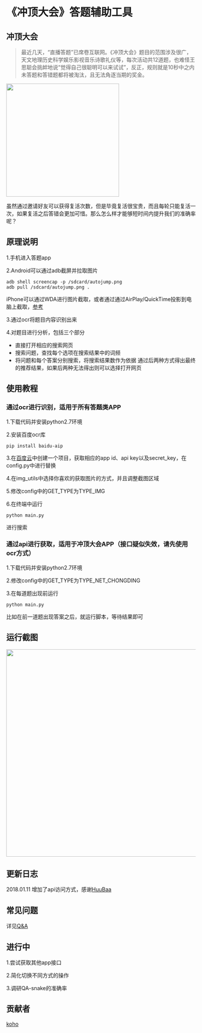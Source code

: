# 《冲顶大会》答题辅助工具
## 冲顶大会

>最近几天，“直播答题”已席卷互联网。《冲顶大会》题目的范围涉及很广，天文地理历史科学娱乐影视音乐诗歌礼仪等，每次活动共12道题，也难怪王思聪会挑衅地说“觉得自己很聪明可以来试试”，反正，规则就是10秒中之内未答题和答错题都将被淘汰，且无法角逐当期的奖金。

<img width="300px" src="https://github.com/steveyg/AnswerHelper/blob/master/res/img/chongding.jpg?raw=true"/>

虽然通过邀请好友可以获得复活次数，但是毕竟复活很宝贵，而且每轮只能复活一次，如果复活之后答错会更加可惜。那么怎么样才能够短时间内提升我们的准确率呢？

## 原理说明

1.手机进入答题app

2.Android可以通过adb截屏并拉取图片
```shell
adb shell screencap -p /sdcard/autojump.png
adb pull /sdcard/autojump.png .
```
iPhone可以通过WDA进行图片截取，或者通过通过AirPlay/QuickTime投影到电脑上截取，[参考](https://jingyan.baidu.com/article/64d05a02514064de54f73b7c.html)

3.通过ocr将题目内容识别出来

4.对题目进行分析，包括三个部分
- 直接打开相应的搜索网页
- 搜索问题，查找每个选项在搜索结果中的词频
- 将问题和每个答案分别搜索，将搜索结果数作为依据
通过后两种方式得出最终的推荐结果，如果后两种无法得出则可以选择打开网页

## 使用教程
### 通过ocr进行识别，适用于所有答题类APP

1.下载代码并安装python2.7环境

2.安装百度ocr库
```shell
pip install baidu-aip
```

3.在[百度云](https://cloud.baidu.com/product/ocr.html)中创建一个项目，获取相应的app id、api key以及secret_key，在config.py中进行替换

4.在img_utils中选择你喜欢的获取图片的方式，并且调整截图区域

5.修改config中的GET_TYPE为TYPE_IMG

6.在终端中运行
```shell
python main.py
```
进行搜索

### 通过api进行获取，适用于冲顶大会APP（接口疑似失效，请先使用ocr方式）

1.下载代码并安装python2.7环境

2.修改config中的GET_TYPE为TYPE_NET_CHONGDING

3.在每道题出现前运行
```shell
python main.py
```
比如在前一道题出现答案之后，就运行脚本，等待结果即可

## 运行截图
<img width="550px" src="https://github.com/steveyg/AnswerHelper/blob/master/res/img/run.jpeg?raw=true"/>

## 更新日志
2018.01.11 增加了api访问方式，感谢[HuuBaa](https://github.com/HuuBaa)

## 常见问题

详见[Q&A](https://github.com/steveyg/AnswerHelper/blob/master/Q%26A.md)

## 进行中
1.尝试获取其他app接口

2.简化切换不同方式的操作

3.调研QA-snake的准确率

## 贡献者
[koho](https://github.com/koho)
